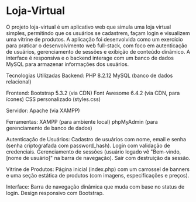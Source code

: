 ﻿# Loja-Virtual

O projeto loja-virtual é um aplicativo web que simula uma loja virtual simples, permitindo que os usuários se cadastrem, façam login e visualizem uma vitrine de produtos. A aplicação foi desenvolvida como um exercício para praticar o desenvolvimento web full-stack, com foco em autenticação de usuários, gerenciamento de sessões e exibição de conteúdo dinâmico. A interface é responsiva e o backend interage com um banco de dados MySQL para armazenar informações dos usuários.

Tecnologias Utilizadas Backend: PHP 8.2.12 MySQL (banco de dados relacional)

Frontend: Bootstrap 5.3.2 (via CDN) Font Awesome 6.4.2 (via CDN, para ícones) CSS personalizado (styles.css)

Servidor: Apache (via XAMPP)

Ferramentas: XAMPP (para ambiente local) phpMyAdmin (para gerenciamento de banco de dados)

Autenticação de Usuários: Cadastro de usuários com nome, email e senha (senha criptografada com password_hash). Login com validação de credenciais. Gerenciamento de sessões (usuário logado vê "Bem-vindo, [nome de usuário]" na barra de navegação). Sair com destruição da sessão.

Vitrine de Produtos: Página inicial (index.php) com um carrossel de banners e uma seção estática de produtos (com imagens, especificações e preços).

Interface: Barra de navegação dinâmica que muda com base no status de login. Design responsivo com Bootstrap.
